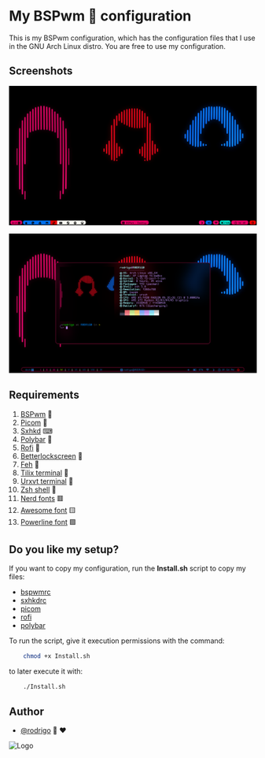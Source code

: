 
# My BSPwm 🎼 configuration

This is my BSPwm configuration, which has the configuration files that I use in the GNU Arch Linux distro.
You are free to use my configuration. 


## Screenshots

![App Screenshot](https://github.com/shapzo/Dotfiles_BSPwm/blob/main/Screeshot/Arch-BSPwm%20(4).png?raw=true)

![App Screenshot](https://github.com/shapzo/Dotfiles_BSPwm/blob/main/Screeshot/Arch-BSPwm%20(1).png?raw=true)


## Requirements

 1. [BSPwm](https://github.com/phuhl/bspwm-rounded) 🎼
 2. [Picom](https://github.com/ibhagwan/picom) 🧱
 3. [Sxhkd](https://github.com/baskerville/sxhkd) ⌨
 4. [Polybar](https://github.com/polybar/polybar) 👑
 5. [Rofi](https://github.com/davatorium/rofi) 📱
 6. [Betterlockscreen](https://github.com/betterlockscreen/betterlockscreen) 🏮
 7. [Feh](https://feh.finalrewind.org/) 🎴
 8. [Tilix terminal](https://gnunn1.github.io/tilix-web/) 💊
 9. [Urxvt terminal](#) 💊
 10. [Zsh shell](#) 💋
 11. [Nerd fonts](https://www.nerdfonts.com/#home) 🟥
 12. [Awesome font](https://fontawesome.com/download) 🟨
 13. [Powerline font](https://github.com/powerline/fonts) 🟪

##  Do you like my setup?

If you want to copy my configuration, run the **Install.sh** script to copy my files:

- [bspwmrc](#)
- [sxhkdrc](#)
- [picom](#)
- [rofi](#)
- [polybar](#)

To run the script, give it execution permissions with the command:
```bash
    chmod +x Install.sh
``` 
to later execute it with: 
```bash
    ./Install.sh
``` 

## Author

- [@rodrigo](https://github.com/shapzo) 🐾 ♥

<img src="https://avatars.githubusercontent.com/u/85635398?v=4" height="200" alt="Logo">

